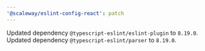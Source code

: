 ```yaml
---
'@scaleway/eslint-config-react': patch
---
```


Updated dependency `@typescript-eslint/eslint-plugin` to `8.19.0`.
Updated dependency `@typescript-eslint/parser` to `8.19.0`.
